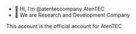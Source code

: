 - 👋 Hi, I’m @atenteccompany AtenTEC
- 👀 We are Research and Development Company

This account is the official account for AtenTEC

<!---
atenteccompany/atenteccompany is a ✨ special ✨ repository because its `README.md` (this file) appears on your GitHub profile.
You can click the Preview link to take a look at your changes.
--->
